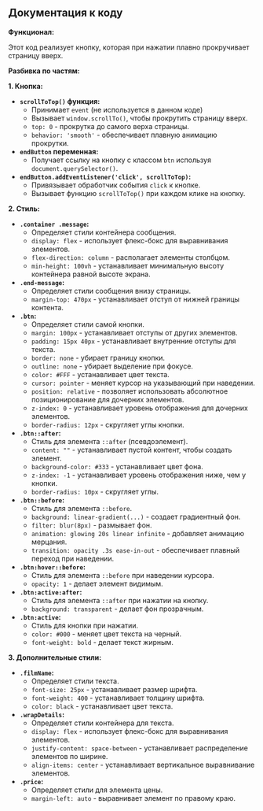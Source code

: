 ## Документация к коду

**Функционал:**

Этот код реализует кнопку, которая при нажатии плавно прокручивает страницу вверх. 

**Разбивка по частям:**

**1. Кнопка:**

- **`scrollToTop()` функция:**
    - Принимает `event` (не используется в данном коде)
    - Вызывает `window.scrollTo()`, чтобы прокрутить страницу вверх.
    - `top: 0` - прокрутка до самого верха страницы.
    - `behavior: 'smooth'` - обеспечивает плавную анимацию прокрутки.
- **`endButton` переменная:**
    - Получает ссылку на кнопку с классом `btn` используя `document.querySelector()`.
- **`endButton.addEventListener('click', scrollToTop)`:**
    - Привязывает обработчик события `click` к кнопке.
    - Вызывает функцию `scrollToTop()` при каждом клике на кнопку.

**2. Стиль:**

- **`.container .message`:**
    - Определяет стили контейнера сообщения.
    - `display: flex` - использует флекс-бокс для выравнивания элементов.
    - `flex-direction: column` - располагает элементы столбцом.
    - `min-height: 100vh` - устанавливает минимальную высоту контейнера равной высоте экрана.
- **`.end-message`:**
    - Определяет стили сообщения внизу страницы.
    - `margin-top: 470px` - устанавливает отступ от нижней границы контента.
- **`.btn`:**
    - Определяет стили самой кнопки.
    - `margin: 100px` - устанавливает отступы от других элементов.
    - `padding: 15px 40px` - устанавливает внутренние отступы для текста.
    - `border: none` - убирает границу кнопки.
    - `outline: none` - убирает выделение при фокусе.
    - `color: #FFF` - устанавливает цвет текста.
    - `cursor: pointer` - меняет курсор на указывающий при наведении.
    - `position: relative` - позволяет использовать абсолютное позиционирование для дочерних элементов.
    - `z-index: 0` - устанавливает уровень отображения для дочерних элементов.
    - `border-radius: 12px` - скругляет углы кнопки.
- **`.btn::after`:**
    - Стиль для элемента `::after` (псевдоэлемент).
    - `content: ""` - устанавливает пустой контент, чтобы создать элемент.
    - `background-color: #333` - устанавливает цвет фона.
    - `z-index: -1` - устанавливает уровень отображения ниже, чем у кнопки.
    - `border-radius: 10px` - скругляет углы.
- **`.btn::before`:**
    - Стиль для элемента `::before`.
    - `background: linear-gradient(...)` - создает градиентный фон.
    - `filter: blur(8px)` - размывает фон.
    - `animation: glowing 20s linear infinite` - добавляет анимацию мерцания.
    - `transition: opacity .3s ease-in-out` - обеспечивает плавный переход при наведении.
- **`.btn:hover::before`:**
    - Стиль для элемента `::before` при наведении курсора.
    - `opacity: 1` - делает элемент видимым.
- **`.btn:active:after`:**
    - Стиль для элемента `::after` при нажатии на кнопку.
    - `background: transparent` - делает фон прозрачным.
- **`.btn:active`:**
    - Стиль для кнопки при нажатии.
    - `color: #000` - меняет цвет текста на черный.
    - `font-weight: bold` - делает текст жирным.

**3. Дополнительные стили:**

- **`.filmName`:**
    - Определяет стили текста.
    - `font-size: 25px` - устанавливает размер шрифта.
    - `font-weight: 400` - устанавливает толщину шрифта.
    - `color: black` - устанавливает цвет текста.
- **`.wrapDetails`:**
    - Определяет стили контейнера для текста.
    - `display: flex` - использует флекс-бокс для выравнивания элементов.
    - `justify-content: space-between` - устанавливает распределение элементов по ширине.
    - `align-items: center` - устанавливает вертикальное выравнивание элементов.
- **`.price`:**
    - Определяет стили для элемента цены.
    - `margin-left: auto` - выравнивает элемент по правому краю.
